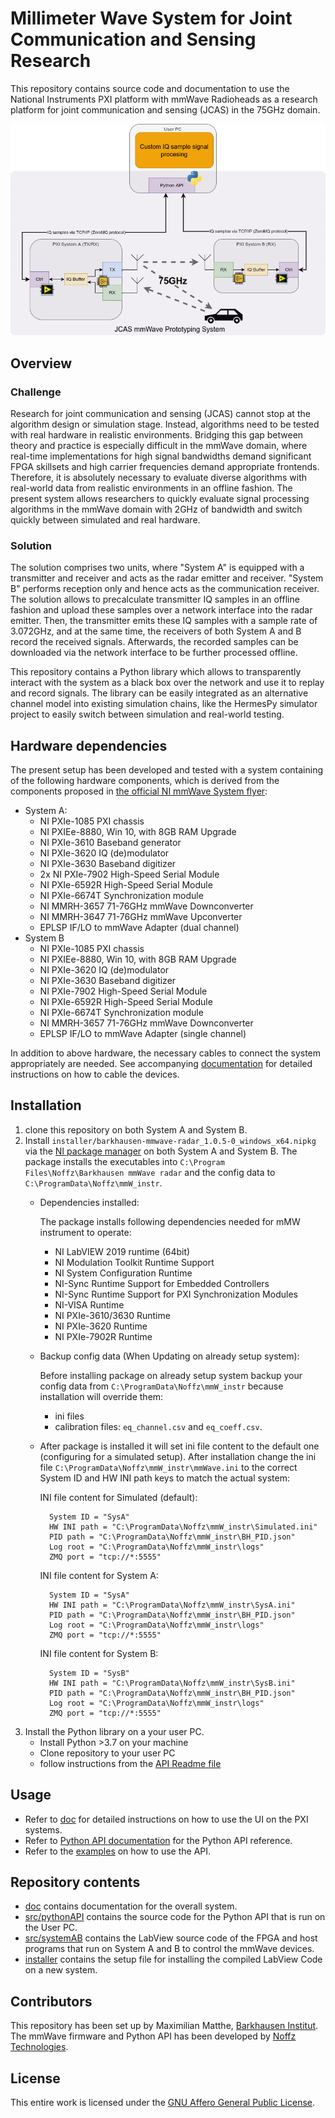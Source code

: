 # Millimeter Wave System for Joint Communication and Sensing Research

This repository contains source code and documentation to use the National Instruments PXI platform with mmWave Radioheads as a research platform for joint communication and sensing (JCAS) in the 75GHz domain.

![](doc/system-overview.drawio.png)

## Overview
### Challenge
Research for joint communication and sensing (JCAS) cannot stop at the algorithm design or simulation stage.
Instead, algorithms need to be tested with real hardware in realistic environments.
Bridging this gap between theory and practice is especially difficult in the mmWave domain, where real-time implementations for high signal bandwidths demand significant FPGA skillsets and high carrier frequencies demand appropriate frontends.
Therefore, it is absolutely necessary to evaluate diverse algorithms with real-world data from realistic environments in an offline fashion.
The present system allows researchers to quickly evaluate signal processing algorithms in the mmWave domain with 2GHz of bandwidth and switch quickly between simulated and real hardware.

### Solution
The solution comprises two units, where "System A" is equipped with a transmitter and receiver and acts as the radar emitter and receiver. "System B" performs reception only and hence acts as the communication receiver.
The solution allows to precalculate transmitter IQ samples in an offline fashion and upload these samples over a network interface into the radar emitter. Then, the transmitter emits these IQ samples with a sample rate of 3.072GHz, and at the same time, the receivers of both System A and B record the received signals. Afterwards, the recorded samples can be downloaded via the network interface to be further processed offline.

This repository contains a Python library which allows to transparently interact with the system as a black box over the network and use it to replay and record signals. The library can be easily integrated as an alternative channel model into existing simulation chains, like the HermesPy simulator project to easily switch between simulation and real-world testing.


## Hardware dependencies
The present setup has been developed and tested with a system containing of the following hardware components, which is derived from the components proposed in [the official NI mmWave System flyer](https://www.ni.com/pdf/datasheet/us/71_76_GHz_Millimeter_Wave_Transceiver_System.pdf):

- System A:
  - NI PXIe-1085 PXI chassis
  - NI PXIEe-8880, Win 10, with 8GB RAM Upgrade
  - NI PXIe-3610 Baseband generator
  - NI PXIe-3620 IQ (de)modulator
  - NI PXIe-3630 Baseband digitizer
  - 2x NI PXIe-7902 High-Speed Serial Module
  - NI PXIe-6592R High-Speed Serial Module
  - NI PXIe-6674T Synchronization module
  - NI MMRH-3657 71-76GHz mmWave Downconverter
  - NI MMRH-3647 71-76GHz mmWave Upconverter
  - EPLSP IF/LO to mmWave Adapter (dual channel)
- System B
  - NI PXIe-1085 PXI chassis
  - NI PXIEe-8880, Win 10, with 8GB RAM Upgrade
  - NI PXIe-3620 IQ (de)modulator
  - NI PXIe-3630 Baseband digitizer
  - NI PXIe-7902 High-Speed Serial Module
  - NI PXIe-6592R High-Speed Serial Module
  - NI PXIe-6674T Synchronization module
  - NI MMRH-3657 71-76GHz mmWave Downconverter
  - EPLSP IF/LO to mmWave Adapter (single channel)

In addition to above hardware, the necessary cables to connect the system appropriately are needed. See accompanying [documentation](doc/documenation-mmWaveSystem.pdf) for detailed instructions on how to cable the devices.

## Installation
1. clone this repository on both System A and System B.
2. Install `installer/barkhausen-mmwave-radar_1.0.5-0_windows_x64.nipkg` via the [NI package manager](https://www.ni.com/en-rs/support/downloads/software-products/download.package-manager.html) on both System A and System B. The package installs the executables into `C:\Program Files\Noffz\Barkhausen mmWave radar` and the config data to `C:\ProgramData\Noffz\mmW_instr`.
    - Dependencies installed:

      The package installs following dependencies needed for mMW instrument to operate:

        - NI LabVIEW 2019 runtime (64bit)
        - NI Modulation Toolkit Runtime Support
        - NI System Configuration Runtime
        - NI-Sync Runtime Support for Embedded Controllers
        - NI-Sync Runtime Support for PXI Synchronization Modules
        - NI-VISA Runtime
        - NI PXIe-3610/3630 Runtime
        - NI PXIe-3620 Runtime
        - NI PXIe-7902R Runtime

    - Backup config data (When Updating on already setup system):

      Before installing package on already setup system backup your config data from `C:\ProgramData\Noffz\mmW_instr` because installation will override them:
        - ini files
        - calibration files: `eq_channel.csv` and `eq_coeff.csv`.


    - After package is installed it will set ini file content to the default one (configuring for a simulated setup). After installation change the ini file `C:\ProgramData\Noffz\mmW_instr\mmWave.ini` to the correct System ID and HW INI path keys to match the actual system:

      INI file content for Simulated (default):

      ```
        System ID = "SysA"
        HW INI path = "C:\ProgramData\Noffz\mmW_instr\Simulated.ini"
        PID path = "C:\ProgramData\Noffz\mmW_instr\BH_PID.json"
        Log root = "C:\ProgramData\Noffz\mmW_instr\logs"
        ZMQ port = "tcp://*:5555"
      ```

      INI file content for System A:

      ```
        System ID = "SysA"
        HW INI path = "C:\ProgramData\Noffz\mmW_instr\SysA.ini"
        PID path = "C:\ProgramData\Noffz\mmW_instr\BH_PID.json"
        Log root = "C:\ProgramData\Noffz\mmW_instr\logs"
        ZMQ port = "tcp://*:5555"
      ```

      INI file content for System B:

      ```
        System ID = "SysB"
        HW INI path = "C:\ProgramData\Noffz\mmW_instr\SysB.ini"
        PID path = "C:\ProgramData\Noffz\mmW_instr\BH_PID.json"
        Log root = "C:\ProgramData\Noffz\mmW_instr\logs"
        ZMQ port = "tcp://*:5555"
      ```
3. Install the Python library on a your user PC.
    - Install Python >3.7 on your machine
    - Clone repository to your user PC
    - follow instructions from the [API Readme file](src/pythonAPI/README.md)



## Usage
- Refer to [doc](doc/documentation-mmWaveSystem.pdf) for detailed instructions on how to use the UI on the PXI systems.
- Refer to [Python API documentation](src/pythonAPI/mmw/Documentation/html/index.html) for the Python API reference.
- Refer to the [examples](src/pythonAPI/examples) on how to use the API.

## Repository contents
- [doc](doc) contains documentation for the overall system.
- [src/pythonAPI](src/pythonAPI) contains the source code for the Python API that is run on the User PC.
- [src/systemAB](src/systemAB) contains the LabView source code of the FPGA and host programs that run on System A and B to control the mmWave devices.
- [installer](installer) contains the setup file for installing the compiled LabView Code on a new system.

## Contributors
This repository has been set up by Maximilian Matthe, [Barkhausen Institut](https://barkhauseninstitut.org). The mmWave firmware and Python API has been developed by [Noffz Technologies](https://noffz.com).

## License
This entire work is licensed under the [GNU Affero General Public License](https://www.gnu.org/licenses/agpl-3.0.en.html).
